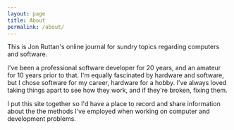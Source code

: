 ```yaml
---
layout: page
title: About
permalink: /about/
---
```


This is Jon Ruttan's online journal for sundry topics regarding computers and software.

I've been a professional software developer for 20 years, and an amateur for 10 years prior to that. I'm equally fascinated by hardware and software, but I chose software for my career, hardware for a hobby. I've always loved taking things apart to see how they work, and if they're broken, fixing them.

I put this site together so I'd have a place to record and share information about the the methods I've employed when working on computer and development problems.
